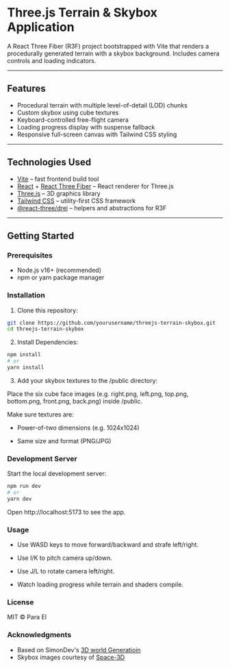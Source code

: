 # Three.js Terrain & Skybox Application

A React Three Fiber (R3F) project bootstrapped with Vite that renders a procedurally generated terrain with a skybox background. Includes camera controls and loading indicators.

---

## Features

- Procedural terrain with multiple level-of-detail (LOD) chunks
- Custom skybox using cube textures
- Keyboard-controlled free-flight camera
- Loading progress display with suspense fallback
- Responsive full-screen canvas with Tailwind CSS styling

---

## Technologies Used

- [Vite](https://vitejs.dev/) – fast frontend build tool
- [React](https://reactjs.org/) + [React Three Fiber](https://docs.pmnd.rs/react-three-fiber/getting-started/introduction) – React renderer for Three.js
- [Three.js](https://threejs.org/) – 3D graphics library
- [Tailwind CSS](https://tailwindcss.com/) – utility-first CSS framework
- [@react-three/drei](https://github.com/pmndrs/drei) – helpers and abstractions for R3F

---

## Getting Started

### Prerequisites

- Node.js v16+ (recommended)
- npm or yarn package manager

### Installation

1. Clone this repository:

```bash
git clone https://github.com/yourusername/threejs-terrain-skybox.git
cd threejs-terrain-skybox
```
2. Install Dependencies:

```bash
npm install
# or
yarn install
```
3. Add your skybox textures to the /public directory:

Place the six cube face images (e.g. right.png, left.png, top.png, bottom.png, front.png, back.png) inside /public.

Make sure textures are:

- Power-of-two dimensions (e.g. 1024x1024)

- Same size and format (PNG/JPG)

### Development Server
Start the local development server:

```bash
npm run dev
# or
yarn dev
```
Open http://localhost:5173 to see the app.

### Usage
- Use WASD keys to move forward/backward and strafe left/right.

- Use I/K to pitch camera up/down.

- Use J/L to rotate camera left/right.

- Watch loading progress while terrain and shaders compile.


### License
MIT © Para El

### Acknowledgments
- Based on SimonDev's [3D world Generatioin](https://www.youtube.com/playlist?list=PLRL3Z3lpLmH3PNGZuDNf2WXnLTHpN9hXy) 
- Skybox images courtesy of [Space-3D](https://tools.wwwtyro.net/space-3d/index.html) 